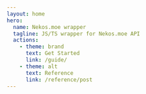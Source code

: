 ```yaml
---
layout: home
hero:
  name: Nekos.moe wrapper
  tagline: JS/TS wrapper for Nekos.moe API
  actions:
    - theme: brand
      text: Get Started
      link: /guide/
    - theme: alt
      text: Reference
      link: /reference/post
---
```

